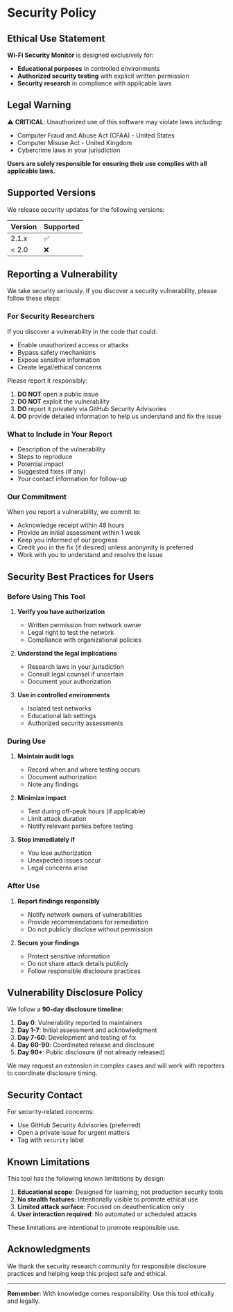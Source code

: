 # Security Policy

## Ethical Use Statement

**Wi-Fi Security Monitor** is designed exclusively for:
- **Educational purposes** in controlled environments
- **Authorized security testing** with explicit written permission
- **Security research** in compliance with applicable laws

## Legal Warning

⚠️ **CRITICAL**: Unauthorized use of this software may violate laws including:
- Computer Fraud and Abuse Act (CFAA) - United States
- Computer Misuse Act - United Kingdom
- Cybercrime laws in your jurisdiction

**Users are solely responsible for ensuring their use complies with all applicable laws.**

## Supported Versions

We release security updates for the following versions:

| Version | Supported          |
| ------- | ------------------ |
| 2.1.x   | :white_check_mark: |
| < 2.0   | :x:                |

## Reporting a Vulnerability

We take security seriously. If you discover a security vulnerability, please follow these steps:

### For Security Researchers

If you discover a vulnerability in the code that could:
- Enable unauthorized access or attacks
- Bypass safety mechanisms
- Expose sensitive information
- Create legal/ethical concerns

Please report it responsibly:

1. **DO NOT** open a public issue
2. **DO NOT** exploit the vulnerability
3. **DO** report it privately via GitHub Security Advisories
4. **DO** provide detailed information to help us understand and fix the issue

### What to Include in Your Report

- Description of the vulnerability
- Steps to reproduce
- Potential impact
- Suggested fixes (if any)
- Your contact information for follow-up

### Our Commitment

When you report a vulnerability, we commit to:

- Acknowledge receipt within 48 hours
- Provide an initial assessment within 1 week
- Keep you informed of our progress
- Credit you in the fix (if desired) unless anonymity is preferred
- Work with you to understand and resolve the issue

## Security Best Practices for Users

### Before Using This Tool

1. **Verify you have authorization**
   - Written permission from network owner
   - Legal right to test the network
   - Compliance with organizational policies

2. **Understand the legal implications**
   - Research laws in your jurisdiction
   - Consult legal counsel if uncertain
   - Document your authorization

3. **Use in controlled environments**
   - Isolated test networks
   - Educational lab settings
   - Authorized security assessments

### During Use

1. **Maintain audit logs**
   - Record when and where testing occurs
   - Document authorization
   - Note any findings

2. **Minimize impact**
   - Test during off-peak hours (if applicable)
   - Limit attack duration
   - Notify relevant parties before testing

3. **Stop immediately if**
   - You lose authorization
   - Unexpected issues occur
   - Legal concerns arise

### After Use

1. **Report findings responsibly**
   - Notify network owners of vulnerabilities
   - Provide recommendations for remediation
   - Do not publicly disclose without permission

2. **Secure your findings**
   - Protect sensitive information
   - Do not share attack details publicly
   - Follow responsible disclosure practices

## Vulnerability Disclosure Policy

We follow a **90-day disclosure timeline**:

1. **Day 0**: Vulnerability reported to maintainers
2. **Day 1-7**: Initial assessment and acknowledgment
3. **Day 7-60**: Development and testing of fix
4. **Day 60-90**: Coordinated release and disclosure
5. **Day 90+**: Public disclosure (if not already released)

We may request an extension in complex cases and will work with reporters to coordinate disclosure timing.

## Security Contact

For security-related concerns:
- Use GitHub Security Advisories (preferred)
- Open a private issue for urgent matters
- Tag with `security` label

## Known Limitations

This tool has the following known limitations by design:

1. **Educational scope**: Designed for learning, not production security tools
2. **No stealth features**: Intentionally visible to promote ethical use
3. **Limited attack surface**: Focused on deauthentication only
4. **User interaction required**: No automated or scheduled attacks

These limitations are intentional to promote responsible use.

## Acknowledgments

We thank the security research community for responsible disclosure practices and helping keep this project safe and ethical.

---

**Remember**: With knowledge comes responsibility. Use this tool ethically and legally.
